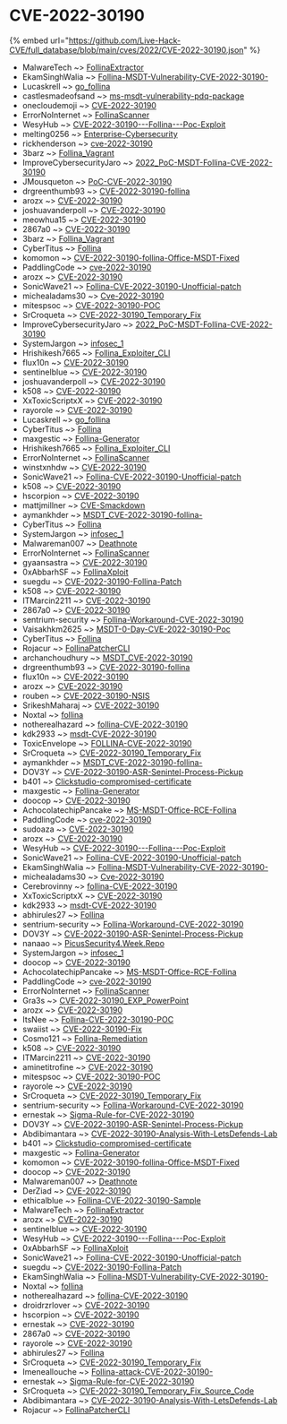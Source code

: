 # CVE-2022-30190
{% embed url="https://github.com/Live-Hack-CVE/full_database/blob/main/cves/2022/CVE-2022-30190.json" %}

* MalwareTech ~> [FollinaExtractor](https://www.alice-snow.ru/2022/database/cve-2022-30190/follinaextractor-malwaretech)
* EkamSinghWalia ~> [Follina-MSDT-Vulnerability-CVE-2022-30190-](https://www.alice-snow.ru/2022/database/cve-2022-30190/follina-msdt-vulnerability-cve-2022-30190--ekamsinghwalia)
* Lucaskrell ~> [go_follina](https://www.alice-snow.ru/2022/database/cve-2022-30190/go_follina-lucaskrell)
* castlesmadeofsand ~> [ms-msdt-vulnerability-pdq-package](https://www.alice-snow.ru/2022/database/cve-2022-30190/ms-msdt-vulnerability-pdq-package-castlesmadeofsand)
* onecloudemoji ~> [CVE-2022-30190](https://www.alice-snow.ru/2022/database/cve-2022-30190/cve-2022-30190-onecloudemoji)
* ErrorNoInternet ~> [FollinaScanner](https://www.alice-snow.ru/2022/database/cve-2022-30190/follinascanner-errornointernet)
* WesyHub ~> [CVE-2022-30190---Follina---Poc-Exploit](https://www.alice-snow.ru/2022/database/cve-2022-30190/cve-2022-30190---follina---poc-exploit-wesyhub)
* melting0256 ~> [Enterprise-Cybersecurity](https://www.alice-snow.ru/2022/database/cve-2022-30190/enterprise-cybersecurity-melting0256)
* rickhenderson ~> [cve-2022-30190](https://www.alice-snow.ru/2022/database/cve-2022-30190/cve-2022-30190-rickhenderson)
* 3barz ~> [Follina_Vagrant](https://www.alice-snow.ru/2022/database/cve-2022-30190/follina_vagrant-3barz)
* ImproveCybersecurityJaro ~> [2022_PoC-MSDT-Follina-CVE-2022-30190](https://www.alice-snow.ru/2022/database/cve-2022-30190/2022_poc-msdt-follina-cve-2022-30190-improvecybersecurityjaro)
* JMousqueton ~> [PoC-CVE-2022-30190](https://www.alice-snow.ru/2022/database/cve-2022-30190/poc-cve-2022-30190-jmousqueton)
* drgreenthumb93 ~> [CVE-2022-30190-follina](https://www.alice-snow.ru/2022/database/cve-2022-30190/cve-2022-30190-follina-drgreenthumb93)
* arozx ~> [CVE-2022-30190](https://www.alice-snow.ru/2022/database/cve-2022-30190/cve-2022-30190-arozx)
* joshuavanderpoll ~> [CVE-2022-30190](https://www.alice-snow.ru/2022/database/cve-2022-30190/cve-2022-30190-joshuavanderpoll)
* meowhua15 ~> [CVE-2022-30190](https://www.alice-snow.ru/2022/database/cve-2022-30190/cve-2022-30190-meowhua15)
* 2867a0 ~> [CVE-2022-30190](https://www.alice-snow.ru/2022/database/cve-2022-30190/cve-2022-30190-2867a0)
* 3barz ~> [Follina_Vagrant](https://www.alice-snow.ru/2022/database/cve-2022-30190/follina_vagrant-3barz)
* CyberTitus ~> [Follina](https://www.alice-snow.ru/2022/database/cve-2022-30190/follina-cybertitus)
* komomon ~> [CVE-2022-30190-follina-Office-MSDT-Fixed](https://www.alice-snow.ru/2022/database/cve-2022-30190/cve-2022-30190-follina-office-msdt-fixed-komomon)
* PaddlingCode ~> [cve-2022-30190](https://www.alice-snow.ru/2022/database/cve-2022-30190/cve-2022-30190-paddlingcode)
* arozx ~> [CVE-2022-30190](https://www.alice-snow.ru/2022/database/cve-2022-30190/cve-2022-30190-arozx)
* SonicWave21 ~> [Follina-CVE-2022-30190-Unofficial-patch](https://www.alice-snow.ru/2022/database/cve-2022-30190/follina-cve-2022-30190-unofficial-patch-sonicwave21)
* michealadams30 ~> [Cve-2022-30190](https://www.alice-snow.ru/2022/database/cve-2022-30190/cve-2022-30190-michealadams30)
* mitespsoc ~> [CVE-2022-30190-POC](https://www.alice-snow.ru/2022/database/cve-2022-30190/cve-2022-30190-poc-mitespsoc)
* SrCroqueta ~> [CVE-2022-30190_Temporary_Fix](https://www.alice-snow.ru/2022/database/cve-2022-30190/cve-2022-30190_temporary_fix-srcroqueta)
* ImproveCybersecurityJaro ~> [2022_PoC-MSDT-Follina-CVE-2022-30190](https://www.alice-snow.ru/2022/database/cve-2022-30190/2022_poc-msdt-follina-cve-2022-30190-improvecybersecurityjaro)
* SystemJargon ~> [infosec_1](https://www.alice-snow.ru/2022/database/cve-2022-30190/infosec_1-systemjargon)
* Hrishikesh7665 ~> [Follina_Exploiter_CLI](https://www.alice-snow.ru/2022/database/cve-2022-30190/follina_exploiter_cli-hrishikesh7665)
* flux10n ~> [CVE-2022-30190](https://www.alice-snow.ru/2022/database/cve-2022-30190/cve-2022-30190-flux10n)
* sentinelblue ~> [CVE-2022-30190](https://www.alice-snow.ru/2022/database/cve-2022-30190/cve-2022-30190-sentinelblue)
* joshuavanderpoll ~> [CVE-2022-30190](https://www.alice-snow.ru/2022/database/cve-2022-30190/cve-2022-30190-joshuavanderpoll)
* k508 ~> [CVE-2022-30190](https://www.alice-snow.ru/2022/database/cve-2022-30190/cve-2022-30190-k508)
* XxToxicScriptxX ~> [CVE-2022-30190](https://www.alice-snow.ru/2022/database/cve-2022-30190/cve-2022-30190-xxtoxicscriptxx)
* rayorole ~> [CVE-2022-30190](https://www.alice-snow.ru/2022/database/cve-2022-30190/cve-2022-30190-rayorole)
* Lucaskrell ~> [go_follina](https://www.alice-snow.ru/2022/database/cve-2022-30190/go_follina-lucaskrell)
* CyberTitus ~> [Follina](https://www.alice-snow.ru/2022/database/cve-2022-30190/follina-cybertitus)
* maxgestic ~> [Follina-Generator](https://www.alice-snow.ru/2022/database/cve-2022-30190/follina-generator-maxgestic)
* Hrishikesh7665 ~> [Follina_Exploiter_CLI](https://www.alice-snow.ru/2022/database/cve-2022-30190/follina_exploiter_cli-hrishikesh7665)
* ErrorNoInternet ~> [FollinaScanner](https://www.alice-snow.ru/2022/database/cve-2022-30190/follinascanner-errornointernet)
* winstxnhdw ~> [CVE-2022-30190](https://www.alice-snow.ru/2022/database/cve-2022-30190/cve-2022-30190-winstxnhdw)
* SonicWave21 ~> [Follina-CVE-2022-30190-Unofficial-patch](https://www.alice-snow.ru/2022/database/cve-2022-30190/follina-cve-2022-30190-unofficial-patch-sonicwave21)
* k508 ~> [CVE-2022-30190](https://www.alice-snow.ru/2022/database/cve-2022-30190/cve-2022-30190-k508)
* hscorpion ~> [CVE-2022-30190](https://www.alice-snow.ru/2022/database/cve-2022-30190/cve-2022-30190-hscorpion)
* mattjmillner ~> [CVE-Smackdown](https://www.alice-snow.ru/2022/database/cve-2022-30190/cve-smackdown-mattjmillner)
* aymankhder ~> [MSDT_CVE-2022-30190-follina-](https://www.alice-snow.ru/2022/database/cve-2022-30190/msdt_cve-2022-30190-follina--aymankhder)
* CyberTitus ~> [Follina](https://www.alice-snow.ru/2022/database/cve-2022-30190/follina-cybertitus)
* SystemJargon ~> [infosec_1](https://www.alice-snow.ru/2022/database/cve-2022-30190/infosec_1-systemjargon)
* Malwareman007 ~> [Deathnote](https://www.alice-snow.ru/2022/database/cve-2022-30190/deathnote-malwareman007)
* ErrorNoInternet ~> [FollinaScanner](https://www.alice-snow.ru/2022/database/cve-2022-30190/follinascanner-errornointernet)
* gyaansastra ~> [CVE-2022-30190](https://www.alice-snow.ru/2022/database/cve-2022-30190/cve-2022-30190-gyaansastra)
* 0xAbbarhSF ~> [FollinaXploit](https://www.alice-snow.ru/2022/database/cve-2022-30190/follinaxploit-0xabbarhsf)
* suegdu ~> [CVE-2022-30190-Follina-Patch](https://www.alice-snow.ru/2022/database/cve-2022-30190/cve-2022-30190-follina-patch-suegdu)
* k508 ~> [CVE-2022-30190](https://www.alice-snow.ru/2022/database/cve-2022-30190/cve-2022-30190-k508)
* ITMarcin2211 ~> [CVE-2022-30190](https://www.alice-snow.ru/2022/database/cve-2022-30190/cve-2022-30190-itmarcin2211)
* 2867a0 ~> [CVE-2022-30190](https://www.alice-snow.ru/2022/database/cve-2022-30190/cve-2022-30190-2867a0)
* sentrium-security ~> [Follina-Workaround-CVE-2022-30190](https://www.alice-snow.ru/2022/database/cve-2022-30190/follina-workaround-cve-2022-30190-sentrium-security)
* Vaisakhkm2625 ~> [MSDT-0-Day-CVE-2022-30190-Poc](https://www.alice-snow.ru/2022/database/cve-2022-30190/msdt-0-day-cve-2022-30190-poc-vaisakhkm2625)
* CyberTitus ~> [Follina](https://www.alice-snow.ru/2022/database/cve-2022-30190/follina-cybertitus)
* Rojacur ~> [FollinaPatcherCLI](https://www.alice-snow.ru/2022/database/cve-2022-30190/follinapatchercli-rojacur)
* archanchoudhury ~> [MSDT_CVE-2022-30190](https://www.alice-snow.ru/2022/database/cve-2022-30190/msdt_cve-2022-30190-archanchoudhury)
* drgreenthumb93 ~> [CVE-2022-30190-follina](https://www.alice-snow.ru/2022/database/cve-2022-30190/cve-2022-30190-follina-drgreenthumb93)
* flux10n ~> [CVE-2022-30190](https://www.alice-snow.ru/2022/database/cve-2022-30190/cve-2022-30190-flux10n)
* arozx ~> [CVE-2022-30190](https://www.alice-snow.ru/2022/database/cve-2022-30190/cve-2022-30190-arozx)
* rouben ~> [CVE-2022-30190-NSIS](https://www.alice-snow.ru/2022/database/cve-2022-30190/cve-2022-30190-nsis-rouben)
* SrikeshMaharaj ~> [CVE-2022-30190](https://www.alice-snow.ru/2022/database/cve-2022-30190/cve-2022-30190-srikeshmaharaj)
* Noxtal ~> [follina](https://www.alice-snow.ru/2022/database/cve-2022-30190/follina-noxtal)
* notherealhazard ~> [follina-CVE-2022-30190](https://www.alice-snow.ru/2022/database/cve-2022-30190/follina-cve-2022-30190-notherealhazard)
* kdk2933 ~> [msdt-CVE-2022-30190](https://www.alice-snow.ru/2022/database/cve-2022-30190/msdt-cve-2022-30190-kdk2933)
* ToxicEnvelope ~> [FOLLINA-CVE-2022-30190](https://www.alice-snow.ru/2022/database/cve-2022-30190/follina-cve-2022-30190-toxicenvelope)
* SrCroqueta ~> [CVE-2022-30190_Temporary_Fix](https://www.alice-snow.ru/2022/database/cve-2022-30190/cve-2022-30190_temporary_fix-srcroqueta)
* aymankhder ~> [MSDT_CVE-2022-30190-follina-](https://www.alice-snow.ru/2022/database/cve-2022-30190/msdt_cve-2022-30190-follina--aymankhder)
* DOV3Y ~> [CVE-2022-30190-ASR-Senintel-Process-Pickup](https://www.alice-snow.ru/2022/database/cve-2022-30190/cve-2022-30190-asr-senintel-process-pickup-dov3y)
* b401 ~> [Clickstudio-compromised-certificate](https://www.alice-snow.ru/2022/database/cve-2022-30190/clickstudio-compromised-certificate-b401)
* maxgestic ~> [Follina-Generator](https://www.alice-snow.ru/2022/database/cve-2022-30190/follina-generator-maxgestic)
* doocop ~> [CVE-2022-30190](https://www.alice-snow.ru/2022/database/cve-2022-30190/cve-2022-30190-doocop)
* AchocolatechipPancake ~> [MS-MSDT-Office-RCE-Follina](https://www.alice-snow.ru/2022/database/cve-2022-30190/ms-msdt-office-rce-follina-achocolatechippancake)
* PaddlingCode ~> [cve-2022-30190](https://www.alice-snow.ru/2022/database/cve-2022-30190/cve-2022-30190-paddlingcode)
* sudoaza ~> [CVE-2022-30190](https://www.alice-snow.ru/2022/database/cve-2022-30190/cve-2022-30190-sudoaza)
* arozx ~> [CVE-2022-30190](https://www.alice-snow.ru/2022/database/cve-2022-30190/cve-2022-30190-arozx)
* WesyHub ~> [CVE-2022-30190---Follina---Poc-Exploit](https://www.alice-snow.ru/2022/database/cve-2022-30190/cve-2022-30190---follina---poc-exploit-wesyhub)
* SonicWave21 ~> [Follina-CVE-2022-30190-Unofficial-patch](https://www.alice-snow.ru/2022/database/cve-2022-30190/follina-cve-2022-30190-unofficial-patch-sonicwave21)
* EkamSinghWalia ~> [Follina-MSDT-Vulnerability-CVE-2022-30190-](https://www.alice-snow.ru/2022/database/cve-2022-30190/follina-msdt-vulnerability-cve-2022-30190--ekamsinghwalia)
* michealadams30 ~> [Cve-2022-30190](https://www.alice-snow.ru/2022/database/cve-2022-30190/cve-2022-30190-michealadams30)
* Cerebrovinny ~> [follina-CVE-2022-30190](https://www.alice-snow.ru/2022/database/cve-2022-30190/follina-cve-2022-30190-cerebrovinny)
* XxToxicScriptxX ~> [CVE-2022-30190](https://www.alice-snow.ru/2022/database/cve-2022-30190/cve-2022-30190-xxtoxicscriptxx)
* kdk2933 ~> [msdt-CVE-2022-30190](https://www.alice-snow.ru/2022/database/cve-2022-30190/msdt-cve-2022-30190-kdk2933)
* abhirules27 ~> [Follina](https://www.alice-snow.ru/2022/database/cve-2022-30190/follina-abhirules27)
* sentrium-security ~> [Follina-Workaround-CVE-2022-30190](https://www.alice-snow.ru/2022/database/cve-2022-30190/follina-workaround-cve-2022-30190-sentrium-security)
* DOV3Y ~> [CVE-2022-30190-ASR-Senintel-Process-Pickup](https://www.alice-snow.ru/2022/database/cve-2022-30190/cve-2022-30190-asr-senintel-process-pickup-dov3y)
* nanaao ~> [PicusSecurity4.Week.Repo](https://www.alice-snow.ru/2022/database/cve-2022-30190/picussecurity4.week.repo-nanaao)
* SystemJargon ~> [infosec_1](https://www.alice-snow.ru/2022/database/cve-2022-30190/infosec_1-systemjargon)
* doocop ~> [CVE-2022-30190](https://www.alice-snow.ru/2022/database/cve-2022-30190/cve-2022-30190-doocop)
* AchocolatechipPancake ~> [MS-MSDT-Office-RCE-Follina](https://www.alice-snow.ru/2022/database/cve-2022-30190/ms-msdt-office-rce-follina-achocolatechippancake)
* PaddlingCode ~> [cve-2022-30190](https://www.alice-snow.ru/2022/database/cve-2022-30190/cve-2022-30190-paddlingcode)
* ErrorNoInternet ~> [FollinaScanner](https://www.alice-snow.ru/2022/database/cve-2022-30190/follinascanner-errornointernet)
* Gra3s ~> [CVE-2022-30190_EXP_PowerPoint](https://www.alice-snow.ru/2022/database/cve-2022-30190/cve-2022-30190_exp_powerpoint-gra3s)
* arozx ~> [CVE-2022-30190](https://www.alice-snow.ru/2022/database/cve-2022-30190/cve-2022-30190-arozx)
* ItsNee ~> [Follina-CVE-2022-30190-POC](https://www.alice-snow.ru/2022/database/cve-2022-30190/follina-cve-2022-30190-poc-itsnee)
* swaiist ~> [CVE-2022-30190-Fix](https://www.alice-snow.ru/2022/database/cve-2022-30190/cve-2022-30190-fix-swaiist)
* Cosmo121 ~> [Follina-Remediation](https://www.alice-snow.ru/2022/database/cve-2022-30190/follina-remediation-cosmo121)
* k508 ~> [CVE-2022-30190](https://www.alice-snow.ru/2022/database/cve-2022-30190/cve-2022-30190-k508)
* ITMarcin2211 ~> [CVE-2022-30190](https://www.alice-snow.ru/2022/database/cve-2022-30190/cve-2022-30190-itmarcin2211)
* aminetitrofine ~> [CVE-2022-30190](https://www.alice-snow.ru/2022/database/cve-2022-30190/cve-2022-30190-aminetitrofine)
* mitespsoc ~> [CVE-2022-30190-POC](https://www.alice-snow.ru/2022/database/cve-2022-30190/cve-2022-30190-poc-mitespsoc)
* rayorole ~> [CVE-2022-30190](https://www.alice-snow.ru/2022/database/cve-2022-30190/cve-2022-30190-rayorole)
* SrCroqueta ~> [CVE-2022-30190_Temporary_Fix](https://www.alice-snow.ru/2022/database/cve-2022-30190/cve-2022-30190_temporary_fix-srcroqueta)
* sentrium-security ~> [Follina-Workaround-CVE-2022-30190](https://www.alice-snow.ru/2022/database/cve-2022-30190/follina-workaround-cve-2022-30190-sentrium-security)
* ernestak ~> [Sigma-Rule-for-CVE-2022-30190](https://www.alice-snow.ru/2022/database/cve-2022-30190/sigma-rule-for-cve-2022-30190-ernestak)
* DOV3Y ~> [CVE-2022-30190-ASR-Senintel-Process-Pickup](https://www.alice-snow.ru/2022/database/cve-2022-30190/cve-2022-30190-asr-senintel-process-pickup-dov3y)
* Abdibimantara ~> [CVE-2022-30190-Analysis-With-LetsDefends-Lab](https://www.alice-snow.ru/2022/database/cve-2022-30190/cve-2022-30190-analysis-with-letsdefends-lab-abdibimantara)
* b401 ~> [Clickstudio-compromised-certificate](https://www.alice-snow.ru/2022/database/cve-2022-30190/clickstudio-compromised-certificate-b401)
* maxgestic ~> [Follina-Generator](https://www.alice-snow.ru/2022/database/cve-2022-30190/follina-generator-maxgestic)
* komomon ~> [CVE-2022-30190-follina-Office-MSDT-Fixed](https://www.alice-snow.ru/2022/database/cve-2022-30190/cve-2022-30190-follina-office-msdt-fixed-komomon)
* doocop ~> [CVE-2022-30190](https://www.alice-snow.ru/2022/database/cve-2022-30190/cve-2022-30190-doocop)
* Malwareman007 ~> [Deathnote](https://www.alice-snow.ru/2022/database/cve-2022-30190/deathnote-malwareman007)
* DerZiad ~> [CVE-2022-30190](https://www.alice-snow.ru/2022/database/cve-2022-30190/cve-2022-30190-derziad)
* ethicalblue ~> [Follina-CVE-2022-30190-Sample](https://www.alice-snow.ru/2022/database/cve-2022-30190/follina-cve-2022-30190-sample-ethicalblue)
* MalwareTech ~> [FollinaExtractor](https://www.alice-snow.ru/2022/database/cve-2022-30190/follinaextractor-malwaretech)
* arozx ~> [CVE-2022-30190](https://www.alice-snow.ru/2022/database/cve-2022-30190/cve-2022-30190-arozx)
* sentinelblue ~> [CVE-2022-30190](https://www.alice-snow.ru/2022/database/cve-2022-30190/cve-2022-30190-sentinelblue)
* WesyHub ~> [CVE-2022-30190---Follina---Poc-Exploit](https://www.alice-snow.ru/2022/database/cve-2022-30190/cve-2022-30190---follina---poc-exploit-wesyhub)
* 0xAbbarhSF ~> [FollinaXploit](https://www.alice-snow.ru/2022/database/cve-2022-30190/follinaxploit-0xabbarhsf)
* SonicWave21 ~> [Follina-CVE-2022-30190-Unofficial-patch](https://www.alice-snow.ru/2022/database/cve-2022-30190/follina-cve-2022-30190-unofficial-patch-sonicwave21)
* suegdu ~> [CVE-2022-30190-Follina-Patch](https://www.alice-snow.ru/2022/database/cve-2022-30190/cve-2022-30190-follina-patch-suegdu)
* EkamSinghWalia ~> [Follina-MSDT-Vulnerability-CVE-2022-30190-](https://www.alice-snow.ru/2022/database/cve-2022-30190/follina-msdt-vulnerability-cve-2022-30190--ekamsinghwalia)
* Noxtal ~> [follina](https://www.alice-snow.ru/2022/database/cve-2022-30190/follina-noxtal)
* notherealhazard ~> [follina-CVE-2022-30190](https://www.alice-snow.ru/2022/database/cve-2022-30190/follina-cve-2022-30190-notherealhazard)
* droidrzrlover ~> [CVE-2022-30190](https://www.alice-snow.ru/2022/database/cve-2022-30190/cve-2022-30190-droidrzrlover)
* hscorpion ~> [CVE-2022-30190](https://www.alice-snow.ru/2022/database/cve-2022-30190/cve-2022-30190-hscorpion)
* ernestak ~> [CVE-2022-30190](https://www.alice-snow.ru/2022/database/cve-2022-30190/cve-2022-30190-ernestak)
* 2867a0 ~> [CVE-2022-30190](https://www.alice-snow.ru/2022/database/cve-2022-30190/cve-2022-30190-2867a0)
* rayorole ~> [CVE-2022-30190](https://www.alice-snow.ru/2022/database/cve-2022-30190/cve-2022-30190-rayorole)
* abhirules27 ~> [Follina](https://www.alice-snow.ru/2022/database/cve-2022-30190/follina-abhirules27)
* SrCroqueta ~> [CVE-2022-30190_Temporary_Fix](https://www.alice-snow.ru/2022/database/cve-2022-30190/cve-2022-30190_temporary_fix-srcroqueta)
* Imeneallouche ~> [Follina-attack-CVE-2022-30190-](https://www.alice-snow.ru/2022/database/cve-2022-30190/follina-attack-cve-2022-30190--imeneallouche)
* ernestak ~> [Sigma-Rule-for-CVE-2022-30190](https://www.alice-snow.ru/2022/database/cve-2022-30190/sigma-rule-for-cve-2022-30190-ernestak)
* SrCroqueta ~> [CVE-2022-30190_Temporary_Fix_Source_Code](https://www.alice-snow.ru/2022/database/cve-2022-30190/cve-2022-30190_temporary_fix_source_code-srcroqueta)
* Abdibimantara ~> [CVE-2022-30190-Analysis-With-LetsDefends-Lab](https://www.alice-snow.ru/2022/database/cve-2022-30190/cve-2022-30190-analysis-with-letsdefends-lab-abdibimantara)
* Rojacur ~> [FollinaPatcherCLI](https://www.alice-snow.ru/2022/database/cve-2022-30190/follinapatchercli-rojacur)